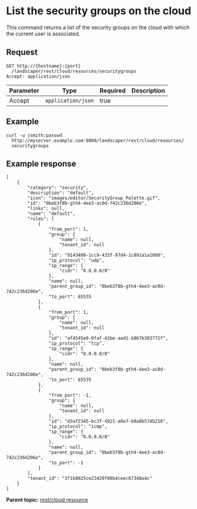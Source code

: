 # List the security groups on the cloud

This command returns a list of the security groups on the cloud with which the current user is associated.

## Request

```
GET http://{hostname}:{port}
  /landscaper/rest/cloud/resources/securitygroups
Accept: application/json

```

|Parameter|Type|Required|Description|
|---------|----|--------|-----------|
|Accept|`application/json`|true| |

## Example

```
curl -u jsmith:passwd 
  http://myserver.example.com:8080/landscaper/rest/cloud/resources/
  securitygroups
```

## Example response

```
[
    {
        "category": "security",
        "description": "default",
        "icon": "images/editor/SecurityGroup_Palette.gif",
        "id": "0beb3f8b-gth4-4ee3-ac0d-742c236d206e",
        "links": null,
        "name": "default",
        "rules": [
            {
                "from_port": 1,
                "group": {
                    "name": null,
                    "tenant_id": null
                },
                "id": "9143409-1cc9-433f-97d4-1c891a1a1060",
                "ip_protocol": "udp",
                "ip_range": {
                    "cidr": "0.0.0.0/0"
                },
                "name": null,
                "parent_group_id": "0beb3f8b-gth4-4ee3-ac0d-742c236d206e",
                "to_port": 65535
            },
            {
                "from_port": 1,
                "group": {
                    "name": null,
                    "tenant_id": null
                },
                "id": "af4545e0-0faf-41be-aad1-b867b383771f",
                "ip_protocol": "tcp",
                "ip_range": {
                    "cidr": "0.0.0.0/0"
                },
                "name": null,
                "parent_group_id": "0beb3f8b-gth4-4ee3-ac0d-742c236d206e",
                "to_port": 65535
            },
            {
                "from_port": -1,
                "group": {
                    "name": null,
                    "tenant_id": null
                },
                "id": "d3af2345-bc3f-4921-a0e7-b0a8b574b210",
                "ip_protocol": "icmp",
                "ip_range": {
                    "cidr": "0.0.0.0/0"
                },
                "name": null,
                "parent_group_id": "0beb3f8b-gth4-4ee3-ac0d-742c236d206e",
                "to_port": -1
            }
        ],
        "tenant_id": "3f1b8025ce23420f80b4ceec67348a4c"
    }
]
```

**Parent topic:** [rest/cloud resource](../../com.ibm.edt.api.doc/topics/rest_cloud.md)

